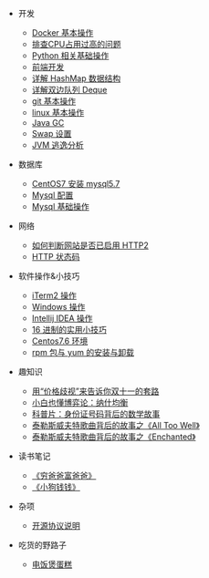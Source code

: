 - 开发
  - [Docker 基本操作](deploy/docker.md)
  - [排查CPU占用过高的问题](deploy/CPU-error.md)
  - [Python 相关基础操作](deploy/python.md)
  - [前端开发](deploy/font.md)
  - [详解 HashMap 数据结构](deploy/analysis-HashMap.md)
  - [详解双边队列 Deque](deploy/deque.md)
  - [git 基本操作](deploy/git.md)
  - [linux 基本操作](deploy/linux.md)
  - [Java GC](deploy/gc.md)
  - [Swap 设置](deploy/swap.md)
  - [JVM 逃逸分析](deploy/escapeAnalysis.md)

- 数据库
  - [CentOS7 安装 mysql5.7](database/centos7-installation.md)
  - [Mysql 配置](database/mysql-config.md)
  - [Mysql 基础操作](database/mysql-operations.md)

- 网络
  - [如何判断网站是否已启用 HTTP2](net/http2-judge.md)
  - [HTTP 状态码](net/http-status-code.md)

- 软件操作&小技巧
  - [iTerm2 操作](soft/iTerm2.md)
  - [Windows 操作](soft/Windows.md)
  - [Intellij IDEA 操作](soft/IDEA.md)
  - [16 进制的实用小技巧](soft/16.md)
  - [Centos7.6 环境](/soft/Centos.md)
  - [rpm 包与 yum 的安装与卸载](/soft/rpm.md)

- 趣知识
  - [用“价格歧视”来告诉你双十一的套路](kp/price-discrimination.md)
  - [小白也懂博弈论：纳什均衡](kp/nash-equilibrium.md)
  - [科普片：身份证号码背后的数学故事](kp/id-number.md)
  - [泰勒斯威夫特歌曲背后的故事之《All Too Well》](kp/TaylorSwift-All-To-Well.md)
  - [泰勒斯威夫特歌曲背后的故事之《Enchanted》](kp/TaylorSwift-Enchanted.md)

- 读书笔记
  - [《穷爸爸富爸爸》](book/Rich-Dad-Poor-Dad.md)
  - [《小狗钱钱》](book/Money-oder-das-1×1-des-Geldes.md)
  
- 杂项
  - [开源协议说明](others/open-source-agreement.md)

- 吃货的野路子
  - [电饭煲蛋糕](cook/cake.md)